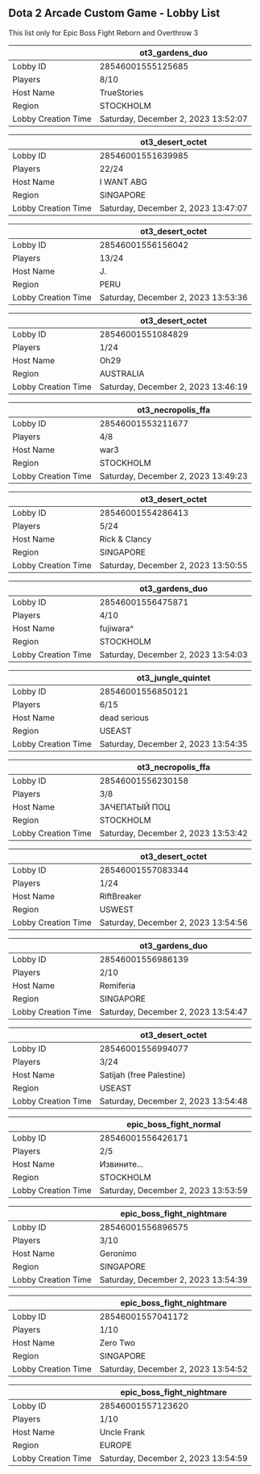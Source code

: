 ## Dota 2 Arcade Custom Game - Lobby List

This list only for Epic Boss Fight Reborn and Overthrow 3

|  | ot3_gardens_duo |
| ------ | ------ |
| Lobby ID | 28546001555125685 |
| Players | 8/10 |
| Host Name | TrueStories |
| Region | STOCKHOLM |
| Lobby Creation Time | Saturday, December 2, 2023 13:52:07 |


|  | ot3_desert_octet |
| ------ | ------ |
| Lobby ID | 28546001551639985 |
| Players | 22/24 |
| Host Name | I WANT ABG |
| Region | SINGAPORE |
| Lobby Creation Time | Saturday, December 2, 2023 13:47:07 |


|  | ot3_desert_octet |
| ------ | ------ |
| Lobby ID | 28546001556156042 |
| Players | 13/24 |
| Host Name | J. |
| Region | PERU |
| Lobby Creation Time | Saturday, December 2, 2023 13:53:36 |


|  | ot3_desert_octet |
| ------ | ------ |
| Lobby ID | 28546001551084829 |
| Players | 1/24 |
| Host Name | Oh29 |
| Region | AUSTRALIA |
| Lobby Creation Time | Saturday, December 2, 2023 13:46:19 |


|  | ot3_necropolis_ffa |
| ------ | ------ |
| Lobby ID | 28546001553211677 |
| Players | 4/8 |
| Host Name | war3 |
| Region | STOCKHOLM |
| Lobby Creation Time | Saturday, December 2, 2023 13:49:23 |


|  | ot3_desert_octet |
| ------ | ------ |
| Lobby ID | 28546001554286413 |
| Players | 5/24 |
| Host Name | Rick & Clancy |
| Region | SINGAPORE |
| Lobby Creation Time | Saturday, December 2, 2023 13:50:55 |


|  | ot3_gardens_duo |
| ------ | ------ |
| Lobby ID | 28546001556475871 |
| Players | 4/10 |
| Host Name | fujiwara^ |
| Region | STOCKHOLM |
| Lobby Creation Time | Saturday, December 2, 2023 13:54:03 |


|  | ot3_jungle_quintet |
| ------ | ------ |
| Lobby ID | 28546001556850121 |
| Players | 6/15 |
| Host Name | dead serious |
| Region | USEAST |
| Lobby Creation Time | Saturday, December 2, 2023 13:54:35 |


|  | ot3_necropolis_ffa |
| ------ | ------ |
| Lobby ID | 28546001556230158 |
| Players | 3/8 |
| Host Name | ЗАЧЕПАТЫЙ ПОЦ |
| Region | STOCKHOLM |
| Lobby Creation Time | Saturday, December 2, 2023 13:53:42 |


|  | ot3_desert_octet |
| ------ | ------ |
| Lobby ID | 28546001557083344 |
| Players | 1/24 |
| Host Name | RiftBreaker |
| Region | USWEST |
| Lobby Creation Time | Saturday, December 2, 2023 13:54:56 |


|  | ot3_gardens_duo |
| ------ | ------ |
| Lobby ID | 28546001556986139 |
| Players | 2/10 |
| Host Name | Remiferia |
| Region | SINGAPORE |
| Lobby Creation Time | Saturday, December 2, 2023 13:54:47 |


|  | ot3_desert_octet |
| ------ | ------ |
| Lobby ID | 28546001556994077 |
| Players | 3/24 |
| Host Name | Satijah (free Palestine) |
| Region | USEAST |
| Lobby Creation Time | Saturday, December 2, 2023 13:54:48 |


|  | epic_boss_fight_normal |
| ------ | ------ |
| Lobby ID | 28546001556426171 |
| Players | 2/5 |
| Host Name | Извините... |
| Region | STOCKHOLM |
| Lobby Creation Time | Saturday, December 2, 2023 13:53:59 |


|  | epic_boss_fight_nightmare |
| ------ | ------ |
| Lobby ID | 28546001556896575 |
| Players | 3/10 |
| Host Name | Geronimo |
| Region | SINGAPORE |
| Lobby Creation Time | Saturday, December 2, 2023 13:54:39 |


|  | epic_boss_fight_nightmare |
| ------ | ------ |
| Lobby ID | 28546001557041172 |
| Players | 1/10 |
| Host Name | Zero Two |
| Region | SINGAPORE |
| Lobby Creation Time | Saturday, December 2, 2023 13:54:52 |


|  | epic_boss_fight_nightmare |
| ------ | ------ |
| Lobby ID | 28546001557123620 |
| Players | 1/10 |
| Host Name | Uncle Frank |
| Region | EUROPE |
| Lobby Creation Time | Saturday, December 2, 2023 13:54:59 |


